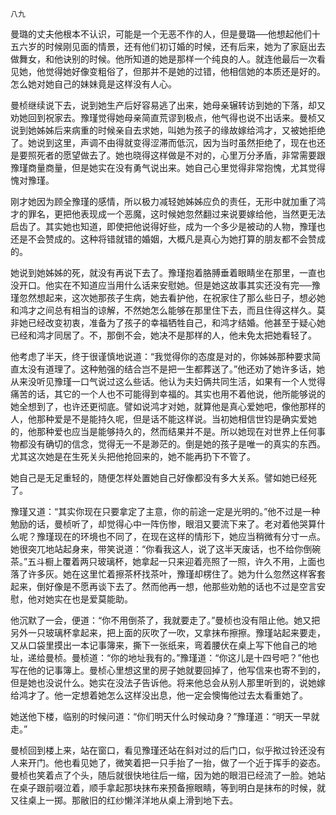     八九 

   曼璐的丈夫他根本不认识，可能是一个无恶不作的人，但是曼璐──他想起他们十五六岁的时候刚见面的情景，还有他们初订婚的时候，还有后来，她为了家庭出去做舞女，和他诀别的时候。他所知道的她是那样一个纯良的人。就连他最后一次看见她，他觉得她好像变粗俗了，但那并不是她的过错，他相信她的本质还是好的。怎么她对她自己的妹妹竟是这样没有人心。

   曼桢继续说下去，说到她生产后好容易逃了出来，她母亲辗转访到她的下落，却又劝她回到祝家去。豫瑾觉得她母亲简直荒谬到极点，他气得也说不出话来。曼桢又说到她姊姊后来病重的时候亲自去求她，叫她为孩子的缘故嫁给鸿才，又被她拒绝了。她说到这里，声调不由得就变得涩滞而低沉，因为当时虽然拒绝了，现在也还是要照死者的愿望做去了。她也晓得这样做是不对的，心里万分矛盾，非常需要跟豫瑾商量商量，但是她实在没有勇气说出来。她自己心里觉得非常抱愧，尤其觉得愧对豫瑾。

   刚才她因为顾全豫瑾的感情，所以极力减轻她姊姊应负的责任，无形中就加重了鸿才的罪名，更把他表现成一个恶魔，这时候她忽然翻过来说要嫁给他，当然更无法启齿了。其实她也知道，即使把他说得好些，成为一个多少是被动的人物，豫瑾也还是不会赞成的。这种将错就错的婚姻，大概凡是真心为她打算的朋友都不会赞成的。

   她说到她姊姊的死，就没有再说下去了。豫瑾抱着胳膊垂着眼睛坐在那里，一直也没开口。他实在不知道应当用什么话来安慰她。但是她这故事其实还没有完──豫瑾忽然想起来，这次她那孩子生病，她去看护他，在祝家住了那么些日子，想必她和鸿才之间总有相当的谅解，不然她怎么能够在那里住下去，而且住得这样久。莫非她已经改变初衷，准备为了孩子的幸福牺牲自己，和鸿才结婚。他甚至于疑心她已经和鸿才同居了。不，那倒不会，她决不是那样的人，他未免太把她看轻了。

   他考虑了半天，终于很谨慎地说道：“我觉得你的态度是对的，你姊姊那种要求简直太没有道理了。这种勉强的结合岂不是把一生都葬送了。”他还劝了她许多话，她从来没听见豫瑾一口气说过这么些话。他认为夫妇俩共同生活，如果有一个人觉得痛苦的话，其它的一个人也不可能得到幸福的。其实也用不着他说，他所能够说的她全想到了，也许还更彻底。譬如说鸿才对她，就算他是真心爱她吧，像他那样的人，他那种爱是不是能持久呢，但是话不能这样说。当初她相信世钧是确实爱她的，他那种爱也应当是能够持久的，然而结果并不是。所以她现在对世界上任何事物都没有确切的信念，觉得无一不是渺茫的。倒是她的孩子是唯一的真实的东西。尤其这次她是在生死关头把他抢回来的，她不能再扔下不管了。

   她自己是无足重轻的，随便怎样处置她自己好像都没有多大关系。譬如她已经死了。

   豫瑾又道：“其实你现在只要拿定了主意，你的前途一定是光明的。”他不过是一种勉励的话，曼桢听了，却觉得心中一阵伤惨，眼泪又要流下来了。老对着他哭算什么呢？豫瑾现在的环境也不同了，在现在这样的情形下，她应当稍微有分寸一点。她很突兀地站起身来，带笑说道：“你看我这人，说了这半天废话，也不给你倒碗茶。”五斗橱上覆着两只玻璃杯，她拿起一只来迎着亮照了一照，许久不用，上面也落了许多灰。她在这里忙着擦茶杯找茶叶，豫瑾却楞住了。她为什么忽然这样客套起来，倒好像是不愿再谈下去了。然而他再一想，他那些劝勉的话也不过是空言安慰，他对她实在也是爱莫能助。

   他沉默了一会，便道：“你不用倒茶了，我就要走了。”曼桢也没有阻止他。她又把另外一只玻璃杯拿起来，把上面的灰吹了一吹，又拿抹布擦擦。豫瑾站起来要走，又从口袋里摸出一本记事簿来，撕下一张纸来，弯着腰伏在桌上写下他自己的地址，递给曼桢。曼桢道：“你的地址我有的。”豫瑾道：“你这儿是十四号吧？”他也写在他的记事簿上。曼桢心里想这里的房子她就要回掉了，他写信来也寄不到的，但是她也没说什么。她实在没法子告诉他。将来他总会从别人那里听到的，说她嫁给鸿才了。他一定想着她怎么这样没出息，他一定会懊悔他过去太看重她了。

   她送他下楼，临别的时候问道：“你们明天什么时候动身？”豫瑾道：“明天一早就走。”

   曼桢回到楼上来，站在窗口，看见豫瑾还站在斜对过的后门口，似乎揿过铃还没有人来开门。他也看见她了，微笑着把一只手抬了一抬，做了一个近于挥手的姿态。曼桢也笑着点了个头，随后就很快地往后一缩，因为她的眼泪已经流了一脸。她站在桌子跟前啜泣着，顺手拿起那块抹布来预备擦眼睛，等到明白是抹布的时候，就又往桌上一掷。那敝旧的红纱懒洋洋地从桌上滑到地下去。

